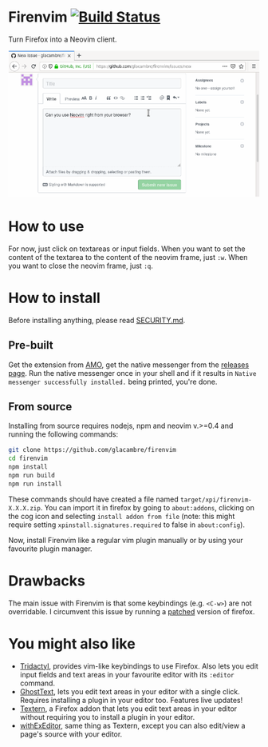 # Firenvim [![Build Status](https://travis-ci.org/glacambre/firenvim.svg?branch=master)](https://travis-ci.org/glacambre/firenvim)

Turn Firefox into a Neovim client.

![Firenvim demo](firenvim.gif)

# How to use

For now, just click on textareas or input fields. When you want to set the content of the textarea to the content of the neovim frame, just `:w`. When you want to close the neovim frame, just `:q`.

# How to install

Before installing anything, please read [SECURITY.md](SECURITY.md).

## Pre-built

Get the extension from [AMO](https://addons.mozilla.org/en-US/firefox/addon/firenvim/), get the native messenger from the [releases page](https://github.com/glacambre/firenvim/releases). Run the native messenger once in your shell and if it results in `Native messenger successfully installed.` being printed, you're done.

## From source

Installing from source requires nodejs, npm and neovim v.>=0.4 and running the following commands:
```sh
git clone https://github.com/glacambre/firenvim
cd firenvim
npm install
npm run build
npm run install
```
These commands should have created a file named `target/xpi/firenvim-X.X.X.zip`. You can import it in firefox by going to `about:addons`, clicking on the cog icon and selecting `install addon from file` (note: this might require setting `xpinstall.signatures.required` to false in `about:config`).

Now, install Firenvim like a regular vim plugin manually or by using your favourite plugin manager.

# Drawbacks

The main issue with Firenvim is that some keybindings (e.g. `<C-w>`) are not overridable. I circumvent this issue by running a [patched](https://github.com/glacambre/firefox-patches) version of firefox.

# You might also like

- [Tridactyl](https://github.com/tridactyl/tridactyl), provides vim-like keybindings to use Firefox. Also lets you edit input fields and text areas in your favourite editor with its `:editor` command.
- [GhostText](https://github.com/GhostText/GhostText), lets you edit text areas in your editor with a single click. Requires installing a plugin in your editor too. Features live updates!
- [Textern](https://github.com/jlebon/textern), a Firefox addon that lets you edit text areas in your editor without requiring you to install a plugin in your editor.
- [withExEditor](https://github.com/asamuzaK/withExEditor), same thing as Textern, except you can also edit/view a page's source with your editor.
